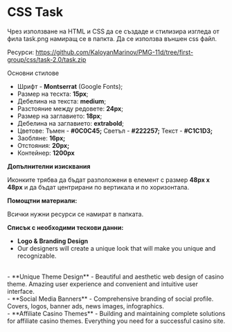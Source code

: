 
# CSS Task

Чрез използване на HTML и CSS да се създаде и стилизира изгледа от фила task.png намиращ се в папкта. Да се използва външен css файл.

Ресурси: https://github.com/KaloyanMarinov/PMG-11d/tree/first-group/css/task-2.0/task.zip

Основни стилове
- Шрифт - **Montserrat** (Google Fonts);
- Размер на тескта: **15px**;
- Дебелина на текста: **medium**;
- Разстояние между редовете: **24px**;
- Размер на заглавието: **18px**;
- Дебелина на заглавието: **extrabold**;
- Цветове: Тъмен - **#0C0C45;** Светъл - **#222257;** Текст - **#C1C1D3;**
- Заобляне: **16px;**
- Отстояния: **20px;**
- Контейнер: **1200px**

**Допълнителни изисквания**

Иконките трябва да бъдат разположени в елемент с размер **48px x 48px** и да бъдат центрирани по вертикала и по хоризонтала.

**Помощтни материали:**

Всички нужни ресурси се намират в папката.

**Списък с необходими тескови данни:**

- **Logo & Branding Design**
- Our designers will create a unique look that will make you unique and recognizable.
<br />
- **Unique Theme Design**
- Beautiful and aesthetic web design of  casino theme. Amazing user experience and convenient and intuitive user interface.
<br />
- **Social Media Banners**
- Comprehensive branding of social profile. Covers, logos, banner ads, news images, infographics.
<br />
- **Affiliate Casino Themes**
- Building and maintaining complete solutions for affiliate casino themes. Everything you need for a successful casino site.

